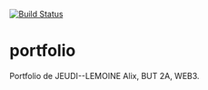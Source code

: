 [![Build Status](https://codefirst.iut.uca.fr/api/badges/alix.jeudi--lemoine/portfolio/status.svg)](https://codefirst.iut.uca.fr/alix.jeudi--lemoine/portfolio)  

# portfolio

Portfolio de JEUDI--LEMOINE Alix, BUT 2A, WEB3.